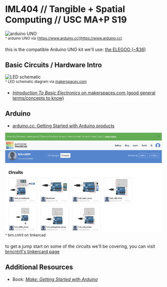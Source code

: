 # IML404 // Tangible + Spatial Computing // USC MA+P S19   

![arduino UNO](https://cdn.arduino.cc/homepage/static/media/arduino-UNO.bcc69bde.png)  
<sup>^ arduino UNO via [https://www.arduino.cc](https://www.arduino.cc)</sup>

this is the compatible Arduino UNO kit we'll use: [the ELEGOO (~$36)](https://www.amazon.com/ELEGOO-Project-Tutorial-Controller-Projects/dp/B01D8KOZF4)

## Basic Circuits / Hardware Intro

![LED schematic](https://www.makerspaces.com/wp-content/uploads/2017/05/led-schematic-diagram2.jpg)  
<sup>^ LED schematic diagram via [makerspaces.com](https://www.makerspaces.com/basic-electronics/)</sup>

- [_Introduction To Basic Electronics_ on makerspaces.com (good general terms/concepts to know)](https://www.makerspaces.com/basic-electronics/)

## Arduino
- [arduino.cc: Getting Started with Arduino products](https://www.arduino.cc/en/Guide/HomePage)

![brn.cntrll on tinkercad](https://github.com/johnbcarpenter/USC_IML404_IMAGES/blob/master/images/brncntrll_tinkercad.png)  
<sup>^ brn.cntrll on tinkercad</sup>

to get a jump start on some of the circuits we'll be covering, you can visit [brncntrll's tinkercard page](https://www.tinkercad.com/users/8wg8XK0ojGD-brncntrll?category=circuits&sort=likes&view_mode=default)

## Additional Resources

- Book: [_Make: Getting Started with Arduino_](https://www.amazon.com/Getting-Started-Arduino-Electronics-Prototyping/dp/1449363334)


